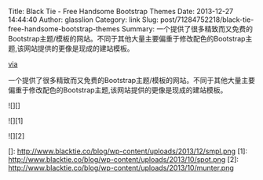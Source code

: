 Title: Black Tie - Free Handsome Bootstrap Themes
Date: 2013-12-27 14:44:40
Author: glasslion
Category: link
Slug: post/71284752218/black-tie-free-handsome-bootstrap-themes
Summary: 一个提供了很多精致而又免费的Bootstrap主题/模板的网站。不同于其他大量主要偏重于修改配色的Bootstrap主题,该网站提供的更像是现成的建站模板。


[via][]

</p>
一个提供了很多精致而又免费的Bootstrap主题/模板的网站。不同于其他大量主要偏重于修改配色的Bootstrap主题,该网站提供的更像是现成的建站模板。

![][]

</p>

![][1]

</p>

![][2]

</p>

  [via]: http://www.blacktie.co/
  []: http://www.blacktie.co/blog/wp-content/uploads/2013/12/smpl.png
  [1]: http://www.blacktie.co/blog/wp-content/uploads/2013/10/spot.png
  [2]: http://www.blacktie.co/blog/wp-content/uploads/2013/10/munter.png
